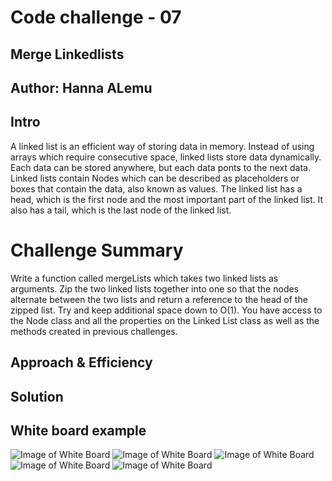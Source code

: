 # Code challenge - 07

## Merge Linkedlists

## Author: Hanna ALemu

## Intro

A linked list is an efficient way of storing data in memory. Instead of using arrays which require consecutive space, linked lists store data dynamically. Each data can be stored anywhere, but each data ponts to the next data. Linked lists contain Nodes which can be described as placeholders or boxes that contain the data, also known as values. The linked list has a head, which is the first node and the most important part of the linked list. It also has a tail, which is the last node of the linked list.

# Challenge Summary
Write a function called mergeLists which takes two linked lists as arguments. Zip the two linked lists together into one so that the nodes alternate between the two lists and return a reference to the head of the zipped list. Try and keep additional space down to O(1). You have access to the Node class and all the properties on the Linked List class as well as the methods created in previous challenges.

## Approach & Efficiency


## Solution

## White board example


![Image of White Board](./assets/IMG_0028.jpg)
![Image of White Board](./assets/IMG_0031.jpg)
![Image of White Board](./assets/IMG_0029.jpg)
![Image of White Board](./assets/IMG_0030.jpg)
![Image of White Board](./assets/IMG_0032.jpg)


